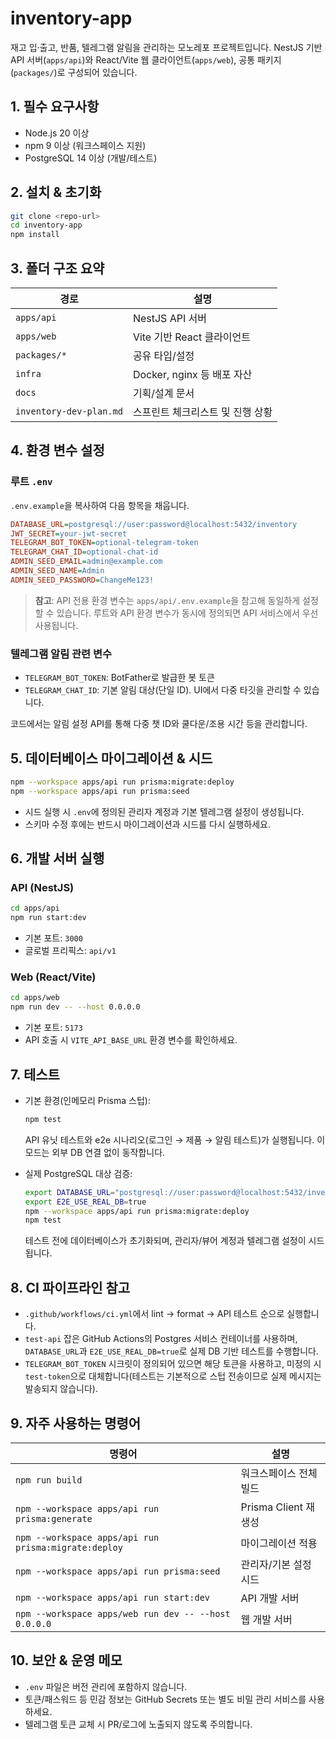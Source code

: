# inventory-app

재고 입·출고, 반품, 텔레그램 알림을 관리하는 모노레포 프로젝트입니다. NestJS 기반 API 서버(`apps/api`)와 React/Vite 웹 클라이언트(`apps/web`), 공통 패키지(`packages/`)로 구성되어 있습니다.

## 1. 필수 요구사항

- Node.js 20 이상
- npm 9 이상 (워크스페이스 지원)
- PostgreSQL 14 이상 (개발/테스트)

## 2. 설치 & 초기화

```bash
git clone <repo-url>
cd inventory-app
npm install
```

## 3. 폴더 구조 요약

| 경로              | 설명                                   |
| ----------------- | -------------------------------------- |
| `apps/api`        | NestJS API 서버                        |
| `apps/web`        | Vite 기반 React 클라이언트             |
| `packages/*`      | 공유 타입/설정                         |
| `infra`           | Docker, nginx 등 배포 자산             |
| `docs`            | 기획/설계 문서                         |
| `inventory-dev-plan.md` | 스프린트 체크리스트 및 진행 상황  |

## 4. 환경 변수 설정

### 루트 `.env`

`.env.example`을 복사하여 다음 항목을 채웁니다.

```ini
DATABASE_URL=postgresql://user:password@localhost:5432/inventory
JWT_SECRET=your-jwt-secret
TELEGRAM_BOT_TOKEN=optional-telegram-token
TELEGRAM_CHAT_ID=optional-chat-id
ADMIN_SEED_EMAIL=admin@example.com
ADMIN_SEED_NAME=Admin
ADMIN_SEED_PASSWORD=ChangeMe123!
```

> **참고**: API 전용 환경 변수는 `apps/api/.env.example`을 참고해 동일하게 설정할 수 있습니다. 루트와 API 환경 변수가 동시에 정의되면 API 서비스에서 우선 사용됩니다.

### 텔레그램 알림 관련 변수

- `TELEGRAM_BOT_TOKEN`: BotFather로 발급한 봇 토큰
- `TELEGRAM_CHAT_ID`: 기본 알림 대상(단일 ID). UI에서 다중 타깃을 관리할 수 있습니다.

코드에서는 알림 설정 API를 통해 다중 챗 ID와 쿨다운/조용 시간 등을 관리합니다.

## 5. 데이터베이스 마이그레이션 & 시드

```bash
npm --workspace apps/api run prisma:migrate:deploy
npm --workspace apps/api run prisma:seed
```

- 시드 실행 시 `.env`에 정의된 관리자 계정과 기본 텔레그램 설정이 생성됩니다.
- 스키마 수정 후에는 반드시 마이그레이션과 시드를 다시 실행하세요.

## 6. 개발 서버 실행

### API (NestJS)

```bash
cd apps/api
npm run start:dev
```

- 기본 포트: `3000`
- 글로벌 프리픽스: `api/v1`

### Web (React/Vite)

```bash
cd apps/web
npm run dev -- --host 0.0.0.0
```

- 기본 포트: `5173`
- API 호출 시 `VITE_API_BASE_URL` 환경 변수를 확인하세요.

## 7. 테스트

- 기본 환경(인메모리 Prisma 스텁):

  ```bash
  npm test
  ```

  API 유닛 테스트와 e2e 시나리오(로그인 → 제품 → 알림 테스트)가 실행됩니다. 이 모드는 외부 DB 연결 없이 동작합니다.

- 실제 PostgreSQL 대상 검증:

  ```bash
  export DATABASE_URL="postgresql://user:password@localhost:5432/inventory_test"
  export E2E_USE_REAL_DB=true
  npm --workspace apps/api run prisma:migrate:deploy
  npm test
  ```

  테스트 전에 데이터베이스가 초기화되며, 관리자/뷰어 계정과 텔레그램 설정이 시드됩니다.

## 8. CI 파이프라인 참고

- `.github/workflows/ci.yml`에서 lint → format → API 테스트 순으로 실행합니다.
- `test-api` 잡은 GitHub Actions의 Postgres 서비스 컨테이너를 사용하며, `DATABASE_URL`과 `E2E_USE_REAL_DB=true`로 실제 DB 기반 테스트를 수행합니다.
- `TELEGRAM_BOT_TOKEN` 시크릿이 정의되어 있으면 해당 토큰을 사용하고, 미정의 시 `test-token`으로 대체합니다(테스트는 기본적으로 스텁 전송이므로 실제 메시지는 발송되지 않습니다).

## 9. 자주 사용하는 명령어

| 명령어                                                     | 설명                                |
| ---------------------------------------------------------- | ----------------------------------- |
| `npm run build`                                            | 워크스페이스 전체 빌드              |
| `npm --workspace apps/api run prisma:generate`            | Prisma Client 재생성                |
| `npm --workspace apps/api run prisma:migrate:deploy`      | 마이그레이션 적용                   |
| `npm --workspace apps/api run prisma:seed`                | 관리자/기본 설정 시드               |
| `npm --workspace apps/api run start:dev`                  | API 개발 서버                        |
| `npm --workspace apps/web run dev -- --host 0.0.0.0`      | 웹 개발 서버                         |

## 10. 보안 & 운영 메모

- `.env` 파일은 버전 관리에 포함하지 않습니다.
- 토큰/패스워드 등 민감 정보는 GitHub Secrets 또는 별도 비밀 관리 서비스를 사용하세요.
- 텔레그램 토큰 교체 시 PR/로그에 노출되지 않도록 주의합니다.
